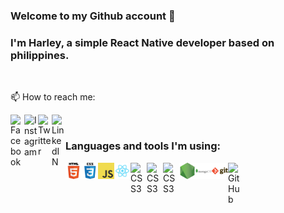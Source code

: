 ### Welcome to my Github account 👋

### I'm Harley, a simple React Native developer based on philippines.

<br />

📫 How to reach me:

[<img align="left" alt="Facebook" width="22px" src="https://static-00.iconduck.com/assets.00/facebook-color-icon-2048x2048-bfly1vxr.png" />][FACEBOOK]
[<img align="left" alt="Instagram" width="22px" src="https://upload.wikimedia.org/wikipedia/commons/thumb/a/a5/Instagram_icon.png/1200px-Instagram_icon.png" />][INSTAGRAM]
[<img align="left" alt="Twitter" width="22px" src="https://cdn-icons-png.flaticon.com/512/124/124021.png" />][TWITTER]
[<img align="left" alt="LinkedIN" width="22px" src="https://cdn1.iconfinder.com/data/icons/logotypes/32/circle-linkedin-512.png" />][LINKEDIN]

<br />

### Languages and tools I'm using: 

[<img align="left" alt="HTML5" width="26px" src="https://raw.githubusercontent.com/github/explore/80688e429a7d4ef2fca1e82350fe8e3517d3494d/topics/html/html.png" />][HTML]
[<img align="left" alt="CSS3" width="26px" src="https://raw.githubusercontent.com/github/explore/80688e429a7d4ef2fca1e82350fe8e3517d3494d/topics/css/css.png" />][CSS]
[<img align="left" alt="JavaScript" width="26px" src="https://raw.githubusercontent.com/github/explore/80688e429a7d4ef2fca1e82350fe8e3517d3494d/topics/javascript/javascript.png" />][JAVASCRIPT]
[<img align="left" alt="React" width="26px" src="https://raw.githubusercontent.com/github/explore/80688e429a7d4ef2fca1e82350fe8e3517d3494d/topics/react/react.png" />][REACT]
[<img align="left" alt="CSS3" width="26px" src="https://cdn1.iconfinder.com/data/icons/soleicons-fill-vol-1/64/reactjs_javascript_library_atom_atomic_react-512.png" />][RN]
[<img align="left" alt="CSS3" width="26px" src="https://www.svgrepo.com/show/354521/vitejs.svg" />][VITE]
[<img align="left" alt="CSS3" width="26px" src="https://cdn3d.iconscout.com/3d/free/thumb/free-tailwind-9294852-7577995.png" />][TAILWIND]
[<img align="left" alt="Node.js" width="26px" src="https://raw.githubusercontent.com/github/explore/80688e429a7d4ef2fca1e82350fe8e3517d3494d/topics/nodejs/nodejs.png" />][NODE]
[<img align="left" alt="MongoDB" width="26px" src="https://raw.githubusercontent.com/github/explore/80688e429a7d4ef2fca1e82350fe8e3517d3494d/topics/mongodb/mongodb.png" />][MONGODB]
[<img align="left" alt="Git" width="26px" src="https://raw.githubusercontent.com/github/explore/80688e429a7d4ef2fca1e82350fe8e3517d3494d/topics/git/git.png" />][GIT]
[<img align="left" alt="GitHub" width="26px" src="https://upload.wikimedia.org/wikipedia/commons/thumb/a/ae/Github-desktop-logo-symbol.svg/2048px-Github-desktop-logo-symbol.svg.png" />][GITHUB]

<!--
**harleyxx1/harleyxx1** is a ✨ _special_ ✨ repository because its `README.md` (this file) appears on your GitHub profile.

Here are some ideas to get you started:

- 🔭 I’m currently working on ...
- 🌱 I’m currently learning ...
- 👯 I’m looking to collaborate on ...
- 🤔 I’m looking for help with ...
- 💬 Ask me about ...
- 📫 How to reach me: ...
- 😄 Pronouns: ...
- ⚡ Fun fact: ...
-->

[FACEBOOK]: https://www.facebook.com/harlica08
[INSTAGRAM]: https://www.instagram.com/dharleyc_/
[TWITTER]: https://twitter.com/dharleyc_
[LINKEDIN]: https://www.linkedin.com/in/ding-harley-catubag-7323651a4/

[REACT]: https://reactjs.org/
[JAVASCRIPT]: https://www.javascript.com/
[NODE]: https://nodejs.org/en/
[MONGODB]: https://www.mongodb.com/
[GIT]: https://git-scm.com/
[GITHUB]: https://github.com/
[HTML]: https://html.com/
[CSS]: https://css-tricks.com/
[RN]: https://reactnative.dev/
[VITE]: https://vitejs.dev/
[TAILWIND]: https://tailwindcss.com/
